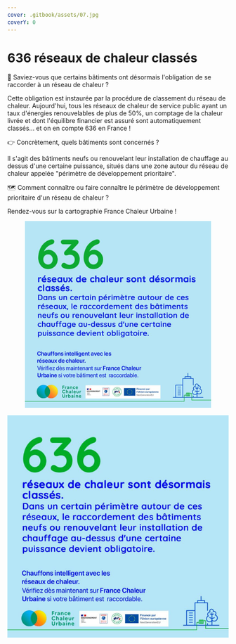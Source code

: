 ```yaml
---
cover: .gitbook/assets/07.jpg
coverY: 0
---
```


# 636 réseaux de chaleur classés

🔎 Saviez-vous que certains bâtiments ont désormais l'obligation de se raccorder à un réseau de chaleur ?

Cette obligation est instaurée par la procédure de classement du réseau de chaleur. Aujourd'hui, tous les réseaux de chaleur de service public ayant un taux d'énergies renouvelables de plus de 50%, un comptage de la chaleur livrée et dont l'équilibre financier est assuré sont automatiquement classés... et on en compte 636 en France !

👉 Concrètement, quels bâtiments sont concernés ?

Il s'agit des bâtiments neufs ou renouvelant leur installation de chauffage au dessus d'une certaine puissance, situés dans une zone autour du réseau de chaleur appelée "périmètre de développement prioritaire".

🗺 Comment connaître ou faire connaître le périmètre de développement prioritaire d'un réseau de chaleur ?

Rendez-vous sur la cartographie France Chaleur Urbaine !

<figure><img src=".gitbook/assets/image.png" alt=""><figcaption></figcaption></figure>

![](.gitbook/assets/636.jpg)
